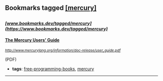 ## Bookmarks tagged [[mercury]](https://www.bookmarks.dev/search?q=[mercury])

_<sup><sup>[www.bookmarks.dev/tagged/mercury](https://www.bookmarks.dev/tagged/mercury)</sup></sup>_
---
#### [The Mercury Users' Guide](http://www.mercurylang.org/information/doc-release/user_guide.pdf)
_<sup>http://www.mercurylang.org/information/doc-release/user_guide.pdf</sup>_

(PDF)
* **tags**: [free-programming-books](../tagged/free-programming-books.md), [mercury](../tagged/mercury.md)
---
